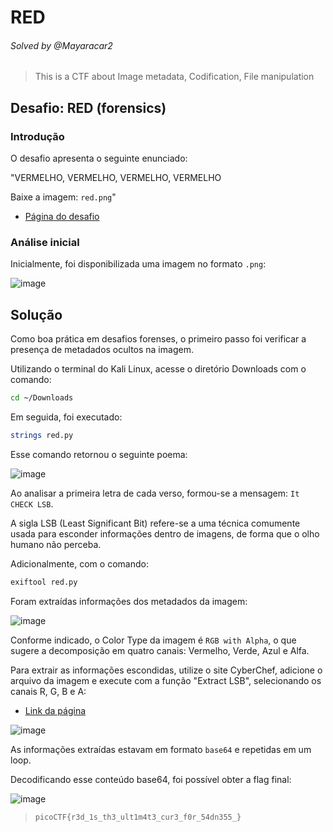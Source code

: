 # RED
###### Solved by @Mayaracar2
> This is a CTF about Image metadata, Codification, File manipulation
## Desafio: RED (forensics)
### Introdução
O desafio apresenta o seguinte enunciado:

"VERMELHO, VERMELHO, VERMELHO, VERMELHO

Baixe a imagem: `red.png`"

- [Página do desafio](https://play.picoctf.org/practice/challenge/460)

### Análise inicial
Inicialmente, foi disponibilizada uma imagem no formato `.png`:

![image](https://github.com/user-attachments/assets/7e7e2df1-6f39-4d0e-b74b-bc4c0744ce4f)

## Solução
Como boa prática em desafios forenses, o primeiro passo foi verificar a presença de metadados ocultos na imagem.

Utilizando o terminal do Kali Linux, acesse o diretório Downloads com o comando:

```bash
cd ~/Downloads
```
Em seguida, foi executado:

```bash
strings red.py
```
Esse comando retornou o seguinte poema:

![image](https://github.com/user-attachments/assets/b18bed21-25a0-4030-af90-029500636b68)

Ao analisar a primeira letra de cada verso, formou-se a mensagem:
`It CHECK LSB`.

A sigla LSB (Least Significant Bit) refere-se a uma técnica comumente usada para esconder informações dentro de imagens, de forma que o olho humano não perceba.

Adicionalmente, com o comando:

```bash
exiftool red.py
```

Foram extraídas informações dos metadados da imagem:

![image](https://github.com/user-attachments/assets/78c41e2f-009c-4b73-98e0-f7753ff9a9f7)

Conforme indicado, o Color Type da imagem é `RGB with Alpha`, o que sugere a decomposição em quatro canais: Vermelho, Verde, Azul e Alfa.

Para extrair as informações escondidas, utilize o site CyberChef, adicione o arquivo da imagem e execute com a função "Extract LSB", selecionando os canais R, G, B e A:

- [Link da página](https://gchq.github.io/CyberChef/)

![image](https://github.com/user-attachments/assets/2226b7b5-f292-4892-a031-17353569f4a1)

As informações extraídas estavam em formato `base64` e repetidas em um loop.

Decodificando esse conteúdo base64, foi possível obter a flag final:

![image](https://github.com/user-attachments/assets/c72786ec-15f1-4f72-ab17-bf7d41d667d8)

>`picoCTF{r3d_1s_th3_ult1m4t3_cur3_f0r_54dn355_}`
 
